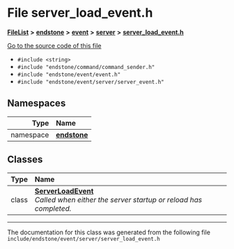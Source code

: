 

# File server\_load\_event.h



[**FileList**](files.md) **>** [**endstone**](dir_6cf277b678674f97c7a2b6b3b2447b33.md) **>** [**event**](dir_f1d783c0ad83ee143d16e768ebca51c8.md) **>** [**server**](dir_77022909323d5ad872c4820a738a5429.md) **>** [**server\_load\_event.h**](server__load__event_8h.md)

[Go to the source code of this file](server__load__event_8h_source.md)



* `#include <string>`
* `#include "endstone/command/command_sender.h"`
* `#include "endstone/event/event.h"`
* `#include "endstone/event/server/server_event.h"`













## Namespaces

| Type | Name |
| ---: | :--- |
| namespace | [**endstone**](namespaceendstone.md) <br> |


## Classes

| Type | Name |
| ---: | :--- |
| class | [**ServerLoadEvent**](classendstone_1_1ServerLoadEvent.md) <br>_Called when either the server startup or reload has completed._  |



















































------------------------------
The documentation for this class was generated from the following file `include/endstone/event/server/server_load_event.h`

